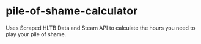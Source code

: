 # pile-of-shame-calculator

Uses Scraped HLTB Data and Steam API to calculate the hours you need to play your pile of shame.
